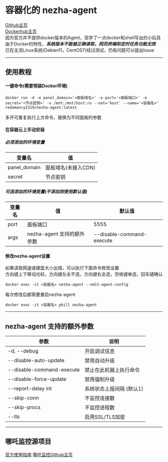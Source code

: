 # 容器化的 nezha-agent
[Github主页](https://github.com/Redamancy2319/dockerized-nezha-agent)  
[Dockerhub主页](https://hub.docker.com/r/redamancy2319/nezha-agent)  
因为官方并不提供docker版本的Agent，现学了一点docker和shell写出的小玩具  
由于Docker的特性，***系统版本不能被正确读取，网页终端和定时任务功能无效***  
已在主流Linux系统(Debian11，CentOS7)经过测试，仍有问题可以提出Issue  
***
## 使用教程
#### 一键命令(需要预装Docker环境)
```shell
docker run -d -e panel_domain='<面板域名>' -e port='<面板端口>' -e secret='<节点密钥>' -v /mnt:/mnt/host:ro --net='host' --name='<容器名>' redamancy2319/nezha-agent:latest
```
多开可重复执行上方命令，替换为不同面板的参数
#### 在容器云上手动安装  
##### 必须添加的环境变量  
| 变量名       | 值                  |
| ------------ | ------------------- |
| panel_domain | 面板域名(未接入CDN) |
| secret       | 节点密钥            |  
##### 可选添加的环境变量(不添加则使用默认值)  

| 变量名 | 值                         | 默认值                    |
| ------ | -------------------------- | ------------------------- |
| port   | 面板端口                   | 5555                      |
| args   | nezha-agent 支持的额外参数 | --disable-command-execute |
#### 修改nezha-agent设置  
如果读取网速或硬盘大小出错，可以执行下面命令修改设置  
方向键上下移动光标，方向键左全不选，方向键右全选，空格键单选，回车键确认  
```shell
docker exec -it <容器名> nezha-agent --edit-agent-config
```
每次修改后都需要重启nezha-agent  
```shell
docker exec -it <容器名> pkill nezha-agent
```
***
## nezha-agent 支持的额外参数    
| 参数                      | 说明                     |
| ------------------------- | ------------------------ |
| -d, --debug               | 开启调试信息             |
| --disable-auto-update     | 禁用自动升级             |
| --disable-command-execute | 禁止在此机器上执行命令   |
| --disable-force-update    | 禁用强制升级             |
| --report-delay int        | 系统状态上报间隔 (默认1) |
| --skip-conn               | 不监控连接数             |
| --skip-procs              | 不监控进程数             |
| --tls                     | 启用SSL/TLS加密          |
***
## 哪吒监控源项目
[官方使用指南](https://nezha.wiki/)
[哪吒监控Github主页](https://github.com/naiba/nezha)
